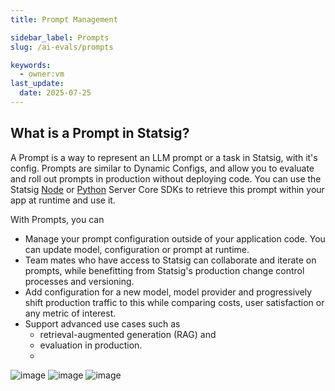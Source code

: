 ```yaml
---
title: Prompt Management

sidebar_label: Prompts
slug: /ai-evals/prompts

keywords:
  - owner:vm
last_update:
  date: 2025-07-25
---
```



## What is a Prompt in Statsig?
A Prompt is a way to represent an LLM prompt or a task in Statsig, with it's config. Prompts are similar to Dynamic Configs, and allow you to evaluate and roll out prompts in production without deploying code. You can use the Statsig [Node](/server-core/node-core#getting-a-prompt) or [Python](/server-core/python-core/#getting-a-prompt) Server Core SDKs to retrieve this prompt within your app at runtime and use it. 

With Prompts, you can 
- Manage your prompt configuration outside of your application code. You can update model, configuration or prompt at runtime. 
- Team mates who have access to Statsig can collaborate and iterate on prompts, while benefitting from Statsig's production change control processes and versioning. 
- Add configuration for a new model, model provider and progressively shift production traffic to this while comparing costs, user satisfaction or any metric of interest. 
- Support advanced use cases such as
   - retrieval-augmented generation (RAG) and
   - evaluation in production.
   - 
<img alt="image" src="https://github.com/user-attachments/assets/77256d12-0d3f-4caa-8fa7-3719517af4eb" />
<img alt="image" src="https://github.com/user-attachments/assets/66e3b7f6-4613-4d7c-84c7-0fd84f890a29" />
<img alt="image" src="https://github.com/user-attachments/assets/546c4974-b01d-4d13-85a1-4f2a6bfbb6c1" />
